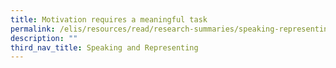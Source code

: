 ```yaml
---
title: Motivation requires a meaningful task
permalink: /elis/resources/read/research-summaries/speaking-representing/motivation-requires-a-meaningful-task/
description: ""
third_nav_title: Speaking and Representing
---
```

